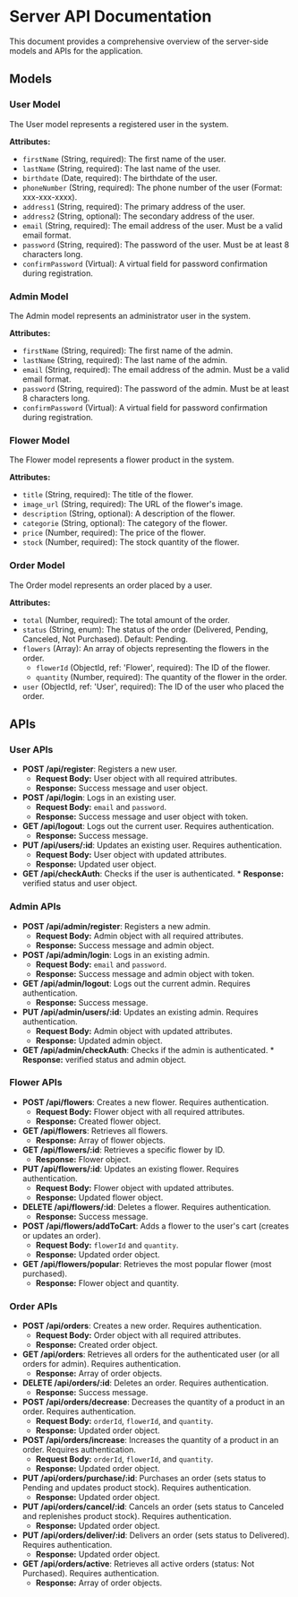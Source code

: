 # Server API Documentation

This document provides a comprehensive overview of the server-side models and APIs for the application.

## Models

### User Model

The User model represents a registered user in the system.

**Attributes:**

*   `firstName` (String, required): The first name of the user.
*   `lastName` (String, required): The last name of the user.
*   `birthdate` (Date, required): The birthdate of the user.
*   `phoneNumber` (String, required): The phone number of the user (Format: xxx-xxx-xxxx).
*   `address1` (String, required): The primary address of the user.
*   `address2` (String, optional): The secondary address of the user.
*   `email` (String, required): The email address of the user. Must be a valid email format.
*   `password` (String, required): The password of the user. Must be at least 8 characters long.
*   `confirmPassword` (Virtual): A virtual field for password confirmation during registration.

### Admin Model

The Admin model represents an administrator user in the system.

**Attributes:**

*   `firstName` (String, required): The first name of the admin.
*   `lastName` (String, required): The last name of the admin.
*   `email` (String, required): The email address of the admin. Must be a valid email format.
*   `password` (String, required): The password of the admin. Must be at least 8 characters long.
*   `confirmPassword` (Virtual): A virtual field for password confirmation during registration.

### Flower Model

The Flower model represents a flower product in the system.

**Attributes:**

*   `title` (String, required): The title of the flower.
*   `image_url` (String, required): The URL of the flower's image.
*   `description` (String, optional): A description of the flower.
*   `categorie` (String, optional): The category of the flower.
*   `price` (Number, required): The price of the flower.
*   `stock` (Number, required): The stock quantity of the flower.

### Order Model

The Order model represents an order placed by a user.

**Attributes:**

*   `total` (Number, required): The total amount of the order.
*   `status` (String, enum): The status of the order (Delivered, Pending, Canceled, Not Purchased). Default: Pending.
*   `flowers` (Array): An array of objects representing the flowers in the order.
    *   `flowerId` (ObjectId, ref: 'Flower', required): The ID of the flower.
    *   `quantity` (Number, required): The quantity of the flower in the order.
*   `user` (ObjectId, ref: 'User', required): The ID of the user who placed the order.

## APIs

### User APIs

*   **POST /api/register**: Registers a new user.
    *   **Request Body:** User object with all required attributes.
    *   **Response:** Success message and user object.
*   **POST /api/login**: Logs in an existing user.
    *   **Request Body:** `email` and `password`.
    *   **Response:** Success message and user object with token.
*   **GET /api/logout**: Logs out the current user. Requires authentication.
    *   **Response:** Success message.
*   **PUT /api/users/:id**: Updates an existing user. Requires authentication.
    *   **Request Body:** User object with updated attributes.
    *   **Response:** Updated user object.
*    **GET /api/checkAuth**: Checks if the user is authenticated.
    *   **Response:** verified status and user object.

### Admin APIs

*   **POST /api/admin/register**: Registers a new admin.
    *   **Request Body:** Admin object with all required attributes.
    *   **Response:** Success message and admin object.
*   **POST /api/admin/login**: Logs in an existing admin.
    *   **Request Body:** `email` and `password`.
    *   **Response:** Success message and admin object with token.
*   **GET /api/admin/logout**: Logs out the current admin. Requires authentication.
    *   **Response:** Success message.
*   **PUT /api/admin/users/:id**: Updates an existing admin. Requires authentication.
    *   **Request Body:** Admin object with updated attributes.
    *   **Response:** Updated admin object.
*    **GET /api/admin/checkAuth**: Checks if the admin is authenticated.
    *   **Response:** verified status and admin object.

### Flower APIs

*   **POST /api/flowers**: Creates a new flower. Requires authentication.
    *   **Request Body:** Flower object with all required attributes.
    *   **Response:** Created flower object.
*   **GET /api/flowers**: Retrieves all flowers.
    *   **Response:** Array of flower objects.
*   **GET /api/flowers/:id**: Retrieves a specific flower by ID.
    *   **Response:** Flower object.
*   **PUT /api/flowers/:id**: Updates an existing flower. Requires authentication.
    *   **Request Body:** Flower object with updated attributes.
    *   **Response:** Updated flower object.
*   **DELETE /api/flowers/:id**: Deletes a flower. Requires authentication.
    *   **Response:** Success message.
*   **POST /api/flowers/addToCart**: Adds a flower to the user's cart (creates or updates an order).
    *   **Request Body:** `flowerId` and `quantity`.
    *   **Response:** Updated order object.
*   **GET /api/flowers/popular**: Retrieves the most popular flower (most purchased).
    *   **Response:** Flower object and quantity.

### Order APIs

*   **POST /api/orders**: Creates a new order. Requires authentication.
    *   **Request Body:** Order object with all required attributes.
    *   **Response:** Created order object.
*   **GET /api/orders**: Retrieves all orders for the authenticated user (or all orders for admin). Requires authentication.
    *   **Response:** Array of order objects.
*   **DELETE /api/orders/:id**: Deletes an order. Requires authentication.
    *   **Response:** Success message.
*   **POST /api/orders/decrease**: Decreases the quantity of a product in an order. Requires authentication.
    *   **Request Body:** `orderId`, `flowerId`, and `quantity`.
    *   **Response:** Updated order object.
*   **POST /api/orders/increase**: Increases the quantity of a product in an order. Requires authentication.
    *   **Request Body:** `orderId`, `flowerId`, and `quantity`.
    *   **Response:** Updated order object.
*   **PUT /api/orders/purchase/:id**: Purchases an order (sets status to Pending and updates product stock). Requires authentication.
    *   **Response:** Updated order object.
*   **PUT /api/orders/cancel/:id**: Cancels an order (sets status to Canceled and replenishes product stock). Requires authentication.
    *   **Response:** Updated order object.
*   **PUT /api/orders/deliver/:id**: Delivers an order (sets status to Delivered). Requires authentication.
    *   **Response:** Updated order object.
*   **GET /api/orders/active**: Retrieves all active orders (status: Not Purchased). Requires authentication.
    *   **Response:** Array of order objects.
